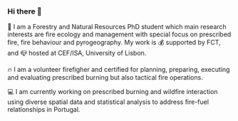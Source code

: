 <!--
**rxdavim/rxdavim** is a ✨ _special_ ✨ repository because its `README.md` (this file) appears on your GitHub profile. -->

### Hi there 👋

:evergreen_tree: I am a Forestry and Natural Resources PhD student which main research interests are fire ecology and management with special focus on prescribed fire, fire behaviour and pyrogeography. My work is :moneybag: supported by FCT, and  :mailbox_closed: hosted at CEF/ISA, University of Lisbon.

:fire: I am a volunteer firefigher and certified for planning, preparing, executing and evaluating prescribed burning but also tactical fire operations. 

:computer: I am currently working on prescribed burning and wildfire interaction using diverse spatial data and statistical analysis to address fire-fuel relationships in Portugal.



<!--
Here are some ideas to get you started:

- 🔭 I’m currently working on ...
- 🌱 I’m currently learning ...
- 👯 I’m looking to collaborate on ...
- 🤔 I’m looking for help with ...
- 💬 Ask me about ...
- 📫 How to reach me: ...
- 😄 Pronouns: ...
- ⚡ Fun fact: ...
-->
